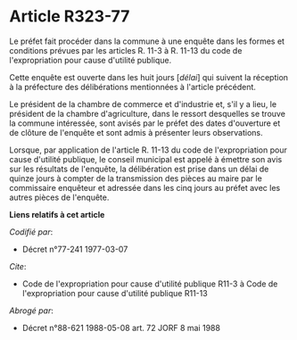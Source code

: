 # Article R323-77

Le préfet fait procéder dans la commune à une enquête dans les formes et conditions prévues par les articles R. 11-3 à R.
11-13 du code de l'expropriation pour cause d'utilité publique.

Cette enquête est ouverte dans les huit jours [*délai*] qui suivent la réception à la préfecture des délibérations
mentionnées à l'article précédent.

Le président de la chambre de commerce et d'industrie et, s'il y a lieu, le président de la chambre d'agriculture, dans le
ressort desquelles se trouve la commune intéressée, sont avisés par le préfet des dates d'ouverture et de clôture de
l'enquête et sont admis à présenter leurs observations.

Lorsque, par application de l'article R. 11-13 du code de l'expropriation pour cause d'utilité publique, le conseil municipal
est appelé à émettre son avis sur les résultats de l'enquête, la délibération est prise dans un délai de quinze jours à
compter de la transmission des pièces au maire par le commissaire enquêteur et adressée dans les cinq jours au préfet avec
les autres pièces de l'enquête.

**Liens relatifs à cet article**

_Codifié par_:

  - Décret n°77-241 1977-03-07

_Cite_:

  - Code de l'expropriation pour cause d'utilité publique R11-3 à Code de l'expropriation pour cause d'utilité publique R11-13

_Abrogé par_:

  - Décret n°88-621 1988-05-08 art. 72 JORF 8 mai 1988
